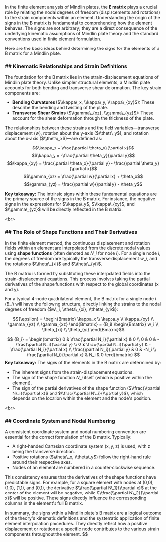 In the finite element analysis of Mindlin plates, the **B matrix** plays a crucial role by relating the nodal degrees of freedom (displacements and rotations) to the strain components within an element. Understanding the origin of the signs in the B matrix is fundamental to comprehending how the element behaves. The signs are not arbitrary; they are a direct consequence of the underlying kinematic assumptions of Mindlin plate theory and the standard conventions used in finite element formulation.

Here are the basic ideas behind determining the signs for the elements of a B matrix for a Mindlin plate.

### \#\# Kinematic Relationships and Strain Definitions

The foundation for the B matrix lies in the strain-displacement equations of Mindlin plate theory. Unlike simpler structural elements, a Mindlin plate accounts for both bending and transverse shear deformation. The key strain components are:

  * **Bending Curvatures** ($\\kappa\_x, \\kappa\_y, \\kappa\_{xy}$): These describe the bending and twisting of the plate.
  * **Transverse Shear Strains** ($\\gamma\_{xz}, \\gamma\_{yz}$): These account for the shear deformation through the thickness of the plate.

The relationships between these strains and the field variables—transverse displacement ($w$), rotation about the y-axis ($\\theta\_y$), and rotation about the x-axis ($\\theta\_x$)—are defined as:

$$\kappa_x = \frac{\partial \theta_x}{\partial x}$$
$$\kappa_y = -\frac{\partial \theta_y}{\partial y}$$
$$\kappa_{xy} = \frac{\partial \theta_x}{\partial y} - \frac{\partial \theta_y}{\partial x}$$
$$\gamma_{xz} = \frac{\partial w}{\partial x} + \theta_x$$
$$\gamma_{yz} = \frac{\partial w}{\partial y} - \theta_y$$

**Key takeaway:** The intrinsic signs within these fundamental equations are the primary source of the signs in the B matrix. For instance, the negative signs in the expressions for $\\kappa\_y$, $\\kappa\_{xy}$, and $\\gamma\_{yz}$ will be directly reflected in the B matrix.

\<br\>

### \#\# The Role of Shape Functions and Their Derivatives

In the finite element method, the continuous displacement and rotation fields within an element are interpolated from the discrete nodal values using **shape functions** (often denoted as $N\_i$ for node *i*). For a single node *i*, the degrees of freedom are typically the transverse displacement $w\_i$, and the rotations $\\theta\_{xi}$ and $\\theta\_{yi}$.

The B matrix is formed by substituting these interpolated fields into the strain-displacement equations. This process involves taking the partial derivatives of the shape functions with respect to the global coordinates (x and y).

For a typical 4-node quadrilateral element, the B matrix for a single node *i* ($B\_i$) will have the following structure, directly linking the strains to the nodal degrees of freedom {$w\_i, \\theta\_{xi}, \\theta\_{yi}$}:

$${\epsilon} = \begin{Bmatrix} \kappa_x \\ \kappa_y \\ \kappa_{xy} \\ \gamma_{yz} \\ \gamma_{xz} \end{Bmatrix} = {B_i} \begin{Bmatrix} w_i \\ \theta_{xi} \\ \theta_{yi} \end{Bmatrix}$$

$$
{B_i} =
\begin{bmatrix}
0 & \frac{\partial N_i}{\partial x} & 0 \\
0 & 0 & -\frac{\partial N_i}{\partial y} \\
0 & \frac{\partial N_i}{\partial y} & -\frac{\partial N_i}{\partial x} \\
\frac{\partial N_i}{\partial y} & 0 & -N_i \\
\frac{\partial N_i}{\partial x} & N_i & 0
\end{bmatrix}
$$**Key takeaway:** The signs of the elements in the B matrix are determined by:

* The inherent signs from the strain-displacement equations.
* The sign of the shape function $N\_i$ itself (which is positive within the element).
* The sign of the partial derivatives of the shape function ($\\frac{\\partial N\_i}{\\partial x}$ and $\\frac{\\partial N\_i}{\\partial y}$), which depends on the location within the element and the node's position.

&lt;br&gt;

### \#\# Coordinate System and Nodal Numbering

A consistent coordinate system and nodal numbering convention are essential for the correct formulation of the B matrix. Typically:

* A right-handed Cartesian coordinate system (x, y, z) is used, with z being the transverse direction.
* Positive rotations ($\\theta\_x, \\theta\_y$) follow the right-hand rule around their respective axes.
* Nodes of an element are numbered in a counter-clockwise sequence.

This consistency ensures that the derivatives of the shape functions have predictable signs. For example, for a square element with nodes at (0,0), (1,0), (1,1), and (0,1), the derivative $\\frac{\\partial N\_1}{\\partial x}$ at the center of the element will be negative, while $\\frac{\\partial N\_2}{\\partial x}$ will be positive. These signs directly influence the corresponding columns in the element's full B matrix.

In summary, the signs within a Mindlin plate's B matrix are a logical outcome of the theory's kinematic definitions and the systematic application of finite element interpolation procedures. They directly reflect how a positive displacement or rotation at a specific node contributes to the various strain components throughout the element.
$$